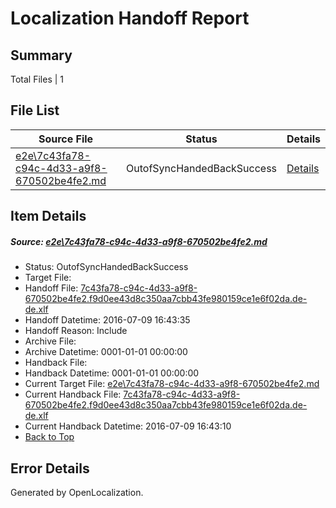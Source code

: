 # <a name='report-top'></a> Localization Handoff Report

## Summary
 Total Files | 1

## File List
 Source File | Status | Details 
 ----------- | ------ | ------- 
 [e2e\7c43fa78-c94c-4d33-a9f8-670502be4fe2.md](https://github.com/OpenLocalizationTestOrg/oltest/blob/5652bdeabc02957508aecba781c4c15502f301ae/e2e/7c43fa78-c94c-4d33-a9f8-670502be4fe2.md) | OutofSyncHandedBackSuccess | [Details](#5fd96b8ed0f99043d1c189ab205e392b16db94391)

## Item Details
##### <a name='5fd96b8ed0f99043d1c189ab205e392b16db94391'></a> Source: [e2e\7c43fa78-c94c-4d33-a9f8-670502be4fe2.md](https://github.com/OpenLocalizationTestOrg/oltest/blob/5652bdeabc02957508aecba781c4c15502f301ae/e2e/7c43fa78-c94c-4d33-a9f8-670502be4fe2.md)
* Status: OutofSyncHandedBackSuccess
* Target File: 
* Handoff File: [7c43fa78-c94c-4d33-a9f8-670502be4fe2.f9d0ee43d8c350aa7cbb43fe980159ce1e6f02da.de-de.xlf](https://github.com/OpenLocalizationTestOrg/olhandoff-e2e/blob/5dcf07c055af06f161d34e530dee7b6bfa7c743d/ol-handoff/OpenLocalizationTestOrg/oltest-dede-fly/ci/ht/7c43fa78-c94c-4d33-a9f8-670502be4fe2.f9d0ee43d8c350aa7cbb43fe980159ce1e6f02da.de-de.xlf)
* Handoff Datetime: 2016-07-09 16:43:35
* Handoff Reason: Include
* Archive File: 
* Archive Datetime: 0001-01-01 00:00:00
* Handback File: 
* Handback Datetime: 0001-01-01 00:00:00
* Current Target File: [e2e\7c43fa78-c94c-4d33-a9f8-670502be4fe2.md](https://github.com/OpenLocalizationTestOrg/oltest-dede-fly/blob/6e2cba35ebe8ca5706dfdd200ef8aab1167684eb/e2e/7c43fa78-c94c-4d33-a9f8-670502be4fe2.md)
* Current Handback File: [7c43fa78-c94c-4d33-a9f8-670502be4fe2.f9d0ee43d8c350aa7cbb43fe980159ce1e6f02da.de-de.xlf](https://github.com/OpenLocalizationTestOrg/olhandback-e2e/blob/68a358038f4982444fbdcebbe550fd6c891f60c7/ol-handback/OpenLocalizationTestOrg/oltest-dede-fly/ci/ht/7c43fa78-c94c-4d33-a9f8-670502be4fe2.f9d0ee43d8c350aa7cbb43fe980159ce1e6f02da.de-de.xlf)
* Current Handback Datetime: 2016-07-09 16:43:10
* [Back to Top](#report-top)


## Error Details

Generated by OpenLocalization.
